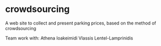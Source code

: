 # crowdsourcing
A web site to collect and present parking prices, based on the method of crowdsourcing

Team work with: 
Athena Ioakeimidi
Vlassis Lentel-Lamprinidis
